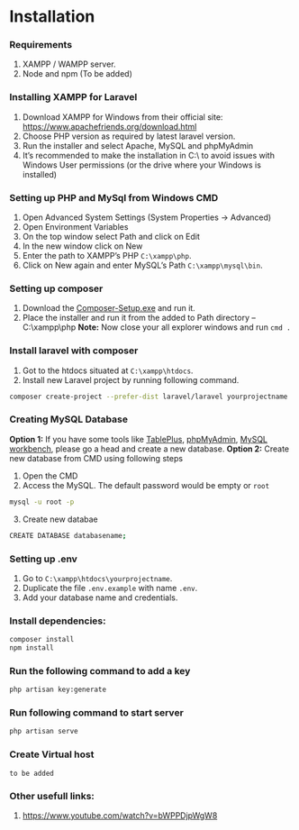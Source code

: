 # Installation

### Requirements
1. XAMPP / WAMPP server.
2. Node and npm (To be added)

### Installing XAMPP for Laravel
1. Download XAMPP for Windows from their official site: https://www.apachefriends.org/download.html
2. Choose PHP version as required by latest laravel version.
3. Run the installer and select Apache, MySQL and phpMyAdmin
4. It’s recommended to make the installation in C:\ to avoid issues with Windows User permissions (or the drive where your Windows is installed)


### Setting up PHP and MySql from Windows CMD
1. Open Advanced System Settings (System Properties -> Advanced)
2. Open Environment Variables
3. On the top window select Path and click on Edit
4. In the new window click on New
5. Enter the path to XAMPP’s PHP `C:\xampp\php`.
6. Click on New again and enter MySQL’s Path `C:\xampp\mysql\bin`.



### Setting up composer

1. Download the [Composer-Setup.exe](https://getcomposer.org/Composer-Setup.exe) and run it.
2. Place the installer and run it from the added to Path directory – C:\xampp\php
**Note:** Now close your all explorer windows and run `cmd .`

### Install laravel with composer
1. Got to the htdocs situated at `C:\xampp\htdocs`.
2. Install new Laravel project by running following command.
```zsh
composer create-project --prefer-dist laravel/laravel yourprojectname
```

### Creating MySQL Database
**Option 1:** If you have some tools like [TablePlus](https://tableplus.com/), [phpMyAdmin](https://www.phpmyadmin.net/), [MySQL workbench](https://www.mysql.com/products/workbench/), please go a head and create a new database.
**Option 2:** Create new database from CMD using following steps
1. Open the CMD
2. Access the MySQL. The default password would be empty or `root`
```zsh
mysql -u root -p
```
3. Create new databae
```zsh
CREATE DATABASE databasename;
````

### Setting up .env
1. Go to `C:\xampp\htdocs\yourprojectname`.
2. Duplicate the file `.env.example` with name `.env`.
3. Add your database name and credentials.


### Install dependencies:
```zsh
composer install
npm install
```

### Run the following command to add a key
```zsh
php artisan key:generate
```

### Run following command to start server
```zsh
php artisan serve
```

### Create Virtual host
`to be added`


### Other usefull links:
1. https://www.youtube.com/watch?v=bWPPDjpWgW8

